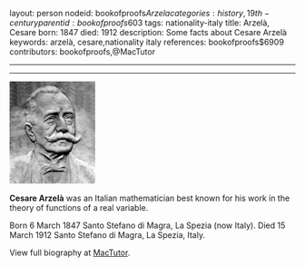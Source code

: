 layout: person
nodeid: bookofproofs$Arzela
categories: history,19th-century
parentid: bookofproofs$603
tags: nationality-italy
title: Arzelà, Cesare
born: 1847
died: 1912
description: Some facts about Cesare Arzelà
keywords: arzelà, cesare,nationality italy
references: bookofproofs$6909
contributors: bookofproofs,@MacTutor

---


---

![Arzela.jpg](https://github.com/bookofproofs/bookofproofs.github.io/blob/main/_sources/_assets/images/portraits/Arzela.jpg?raw=true)

**Cesare Arzelà** was an Italian mathematician best known for his work in the theory of functions of a real variable.

Born 6 March 1847 Santo Stefano di Magra, La Spezia (now Italy). Died 15 March 1912 Santo Stefano di Magra, La Spezia, Italy.


View full biography at [MacTutor](https://mathshistory.st-andrews.ac.uk/Biographies/Arzela/).